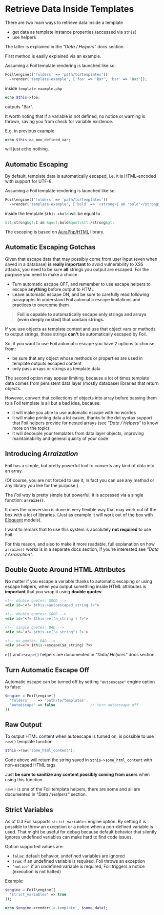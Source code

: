 <!--
currentMenu: "retrievedata"
currentSection: "Data"
title: "Retrieve Data Inside Templates"
-->

# Retrieve Data Inside Templates

There are two main ways to retrieve data inside a template

- get data as template instance properties (accessed via `$this`)
- use helpers

The latter is explained in the *"Data / Helpers"* docs section.

First method is easily explained via an example.

Assuming a Foil template rendering is launched like so:

```php
Foil\engine(['folders' => 'path/to/templates'])
  ->render('template-example', ['foo' => 'Bar', 'bar' => 'Baz']);
```

inside `template-example.php`

```php
echo $this->foo;
```

outputs "Bar".

It worth noting that if a variable is not defined, no notice or warning is thrown, saving you from check for variable existence.

E.g. in previous example

```php
echo $this->a_non_defined_var;
```

will just echo nothing.

## Automatic Escaping

By default, template data is automatically escaped, i.e. it is HTML-encoded with support for UTF-8.

Assuming a Foil template rendering is launched like so:

```php
Foil\engine(['folders' => 'path/to/templates'])
  ->render('template-example', ['bold' => '<strong>I am "bold"</strong>']);
```

inside the template `$this->bold` will be equal to

```html
&lt;strong&gt;I am &quot;bold&quot;&lt;/strong&gt;
```

The escaping is based on [AuraPhp/HTML](https://github.com/auraphp/Aura.Html) library.


## Automatic Escaping Gotchas

Given that escape data that may possibly come from user input (even when saved in a database) **is really important** to avoid vulnerability to XSS attacks,
you need to be sure **all** strings you output are escaped. For the purpose you need to make a choice:

 - Turn automatic escape OFF, and remember to use escape helpers to escape **anything** before output to HTML
 - Leave automatic escape ON, and be sure to carefully read following paragraphs to understand Foil automatic escape limitations and practices to overcome them

> **Foil is capable to automatically escape only strings and arrays (even deeply nested) that contain strings.**

If you use objects as template context and use that object vars or methods to output strings, those strings **can't** be automatically escaped by Foil.

So, if you want to use Foil automatic escape you have 2 options to choose from:

 - be sure that any object whose methods or properties are used in template outputs escaped content
 - only pass arrays or strings as template data

The second option may appear limiting, because a lot of times template data comes from persistent data layer (mostly database) libraries that return objects.

However, convert that collections of objects into array before passing them to a Foil template is all but a bad idea, because:

 - it will make you able to use automatic escape with no worries
 - it will make printing data a lot easier, thanks to the dot syntax support that Foil helpers provide for nested arrays (see *"Data / Helpers"* to know more on the topic)
 - it will decouple your templates from data layer objects, improving maintainability and general quality of your code

## Introducing *Arraization*

Foil has a simple, but pretty powerful tool to converts any kind of data into an array.

(Of course, you are not forced to use it, in fact you can use any method or any library you like for the purpose.)

The *Foil way* is pretty simple but powerful, it is accessed via a single function: **`arraize()`**.

It does the conversion is done in very flexible way that may work out of the box with a lot of libraries. (Just as example it will work out of the box with [Eloquent](http://laravel.com/docs/4.2/eloquent) models).

I want to remark that to use this system is absolutely **not required** to use Foil.

For this reason, and also to make it more readable, full explanation on how `arraize()` works is in a separate docs section, if you're interested see *"Data / Arraization"*.

## Double Quote Around HTML Attributes

No matter if you escape a variable thanks to automatic escaping or using escape helpers, when you output something inside HTML attributes is **important** that you wrap it using **double quotes**:

```html
<!-- double quotes: GOOD -->
<div id="<?= $this->autoescaped_string ?>">

<!-- double quotes: GOOD -->
<div id="<?= $this->e('a_string') ?>">

<!-- single quotes: BAD -->
<div id='<?= $this->e("a_string") ?>'>

<!-- no quotes: BAD -->
<div id=<?= $this->escape($a_string) ?>>
```

`e()` and `escape()` helpers are documented in *"Data/ Helpers"* docs section.


## Turn Automatic Escape Off

Automatic escape can be turned off by setting `"autoescape"` engine option to false:

```php
$engine = Foil\engine([
  'folders'    => 'path/to/templates',
  'autoescape' => false                // turn autoescape off
])
```

## Raw Output

To output HTML content when autoescape is turned on, is possible to use `raw()` template function

```php
$this->raw('some_html_content');
```

Code above will return the string saved in `$this->some_html_content` with non-escaped HTML tags.

Just **be sure to sanitize any content possibly coming from users** when using this function.

`raw()` is one of the Foil template helpers, there are some and all are documented in *"Data / Helpers"* section.


## Strict Variables

As of 0.3 Foil supports `strict_variables` engine option. By setting it is possible to throw an exception or a notice when a non-defined variable is used.
That might be useful for debug because default behavior that silently ignores undefined variables can make hard to find code issues.

Option supported values are:

 - `false`: default behavior, undefined variables are ignored
 - `true`: if an undefined variable is required, Foil throws an exception
 - `'notice'` if an undefined variable is required, Foil triggers a notice (execution is not halted)
 
Example:
 
```php
$engine = Foil\engine([
  'strict_variables' => true
]);

echo $engine->render('a-template', $some_data);
